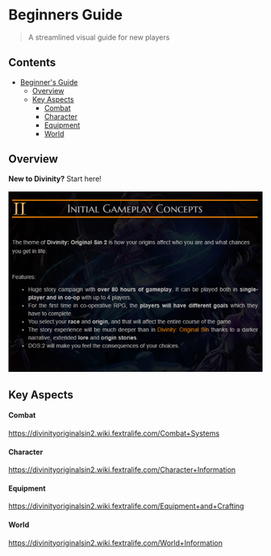 # Beginners Guide
> A streamlined visual guide for new players
## Contents
- [Beginner's Guide](#beginners-guide)
  - [Overview](#overview)
  - [Key Aspects](#key-aspects)
    - [Combat](#combat)
    - [Character](#character)
    - [Equipment](#equipment)
    - [World](#world)
  
## Overview
**__New to Divinity?__** Start here!
<br>
<br>
![Overview](/gameplayC.PNG)

## Key Aspects

#### Combat
https://divinityoriginalsin2.wiki.fextralife.com/Combat+Systems
#### Character
https://divinityoriginalsin2.wiki.fextralife.com/Character+Information
#### Equipment
https://divinityoriginalsin2.wiki.fextralife.com/Equipment+and+Crafting
#### World
https://divinityoriginalsin2.wiki.fextralife.com/World+Information
